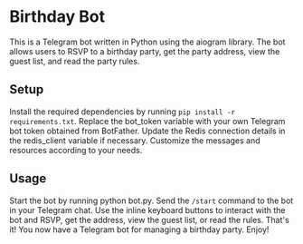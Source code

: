 # Birthday Bot
This is a Telegram bot written in Python using the aiogram library. The bot allows users to RSVP to a birthday party, get the party address, view the guest list, and read the party rules.

## Setup
Install the required dependencies by running `pip install -r requirements.txt`.
Replace the bot_token variable with your own Telegram bot token obtained from BotFather.
Update the Redis connection details in the redis_client variable if necessary.
Customize the messages and resources according to your needs.
## Usage
Start the bot by running python bot.py.
Send the `/start` command to the bot in your Telegram chat.
Use the inline keyboard buttons to interact with the bot and RSVP, get the address, view the guest list, or read the rules.
That's it! You now have a Telegram bot for managing a birthday party. Enjoy!